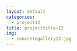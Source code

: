 ```yaml
---
layout: default
categories: 
  - project12
title: projecttitle-12
img: 
  - concretegallery12.jpg
---
```

